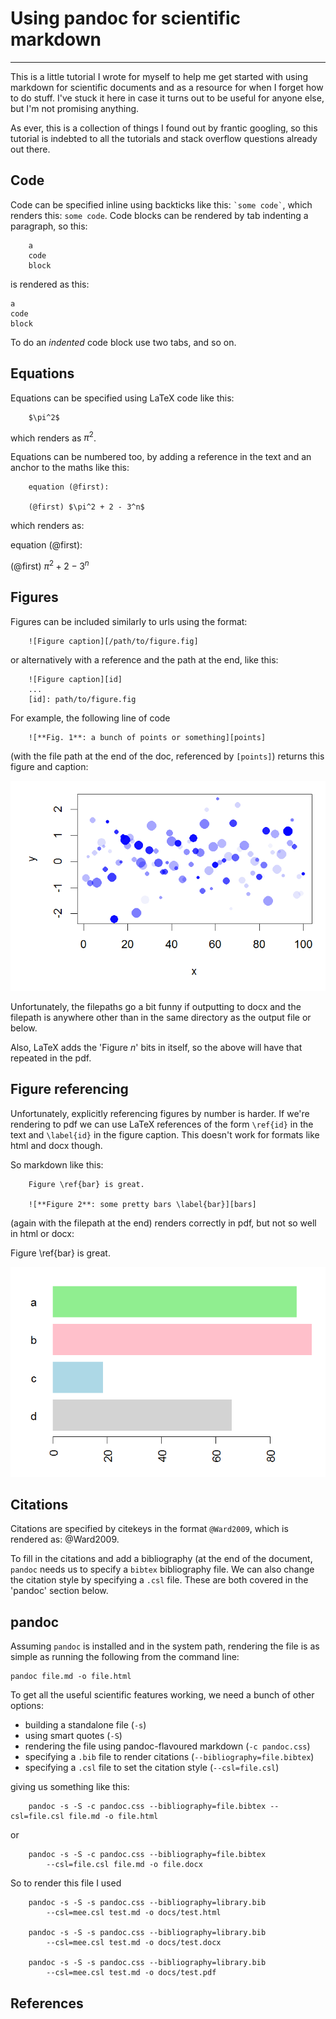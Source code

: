 # Using pandoc for scientific markdown

*******

This is a little tutorial I wrote for myself to help me get started with using markdown for scientific documents and as a resource for when I forget how to do stuff. I've stuck it here in case it turns out to be useful for anyone else, but I'm not promising anything.

As ever, this is a collection of things I found out by frantic googling, so this tutorial is indebted to all the tutorials and stack overflow questions already out there.

## Code

Code can be specified inline using backticks like this: `` `some code` ``, which renders this: `some code`. Code blocks can be rendered by tab indenting a paragraph, so this:

		a
		code
		block

is rendered as this:

	a
	code
	block

To do an *indented* code block use two tabs, and so on.

## Equations

Equations can be specified using LaTeX code like this:

		$\pi^2$

which renders as $\pi^2$.

Equations can be numbered too, by adding a reference in the text and an anchor to the maths like this:

		equation (@first):

		(@first) $\pi^2 + 2 - 3^n$

which renders as:

equation (@first):

(@first) $\pi^2 + 2 - 3^n$
	
## Figures

Figures can be included similarly to urls using the format:

		![Figure caption][/path/to/figure.fig]

or alternatively with a reference and the path at the end, like this:

		![Figure caption][id]
		...
		[id]: path/to/figure.fig

For example, the following line of code

		![**Fig. 1**: a bunch of points or something][points]

(with the file path at the end of the doc, referenced by `[points]`) returns this figure and caption:

![**Fig. 1**: a bunch of points or something][points]

Unfortunately, the filepaths go a bit funny if outputting to docx and the filepath is anywhere other than in the same directory as the output file or below.

Also, LaTeX adds the 'Figure $n$' bits in itself, so the above will have that repeated in the pdf.

## Figure referencing

Unfortunately, explicitly referencing figures by number is harder. If we're rendering to pdf we can use LaTeX references of the form `\ref{id}` in the text and `\label{id}` in the figure caption. This doesn't work for formats like html and docx though.

So markdown like this:

		Figure \ref{bar} is great.

		![**Figure 2**: some pretty bars \label{bar}][bars]

(again with the filepath at the end) renders correctly in pdf, but not so well in html or docx:

Figure \ref{bar} is great.

![**Figure 2**: some pretty bars \label{bar}][bars]

## Citations

Citations are specified by citekeys in the format `@Ward2009`, which is rendered as: @Ward2009.

To fill in the citations and add a bibliography (at the end of the document, `pandoc` needs us to specify a `bibtex` bibliography file. We can also change the citation style by specifying a `.csl` file. These are both covered in the 'pandoc' section below.

## pandoc

Assuming `pandoc` is installed and in the system path, rendering the file is as simple as running the following from the command line:

	pandoc file.md -o file.html

To get all the useful scientific features working, we need a bunch of other options:

* building a standalone file (`-s`)
* using smart quotes (`-S`)
* rendering the file using pandoc-flavoured markdown (`-c pandoc.css`)
* specifying a `.bib` file to render citations (`--bibliography=file.bibtex`)
* specifying a `.csl` file to set the citation style (`--csl=file.csl`)

giving us something like this:

		pandoc -s -S -c pandoc.css --bibliography=file.bibtex --csl=file.csl file.md -o file.html

or

		pandoc -s -S -c pandoc.css --bibliography=file.bibtex
			--csl=file.csl file.md -o file.docx


So to render this file I used

		pandoc -s -S -s pandoc.css --bibliography=library.bib
			--csl=mee.csl test.md -o docs/test.html

		pandoc -s -S -s pandoc.css --bibliography=library.bib
			--csl=mee.csl test.md -o docs/test.docx

		pandoc -s -S -s pandoc.css --bibliography=library.bib
			--csl=mee.csl test.md -o docs/test.pdf

## References

<!---
this is the awkward html syntax for an inline comment.
pandoc will shove the bibliography down here,
figure links below
--->

[points]: figs/points.png
[bars]: figs/bars.png
